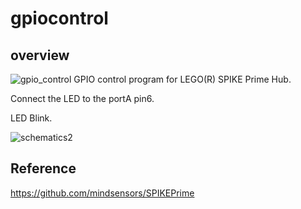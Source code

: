 # gpiocontrol

## overview
![gpio_control](https://user-images.githubusercontent.com/5597377/125878745-2f7e58cf-7ecb-4a0d-a5e0-25b61f007146.jpg)
GPIO control program for LEGO(R) SPIKE Prime Hub.

Connect the LED to the portA pin6.

LED Blink.

![schematics2](https://user-images.githubusercontent.com/5597377/125879191-5755be06-d0b0-4b5c-be6b-1eff9d0dc73b.png)

## Reference

https://github.com/mindsensors/SPIKEPrime
